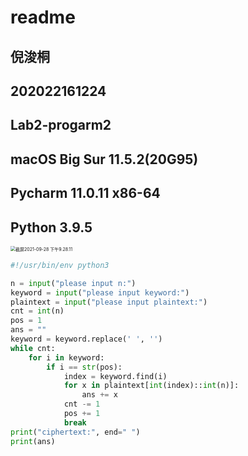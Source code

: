 # readme

## 倪浚桐

## 202022161224

## Lab2-progarm2

## macOS Big Sur 11.5.2(20G95)

## Pycharm 11.0.11 x86-64

## Python 3.9.5

<img src="/Users/lingfeng/Desktop/截屏2021-09-28 下午9.28.11.png" alt="截屏2021-09-28 下午9.28.11" style="zoom:50%;" />

```python
#!/usr/bin/env python3 

n = input("please input n:")
keyword = input("please input keyword:")
plaintext = input("please input plaintext:")
cnt = int(n)
pos = 1
ans = ""
keyword = keyword.replace(' ', '')
while cnt:
    for i in keyword:
        if i == str(pos):
            index = keyword.find(i)
            for x in plaintext[int(index)::int(n)]:
                ans += x
            cnt -= 1
            pos += 1
            break
print("ciphertext:", end=" ")
print(ans)
```

